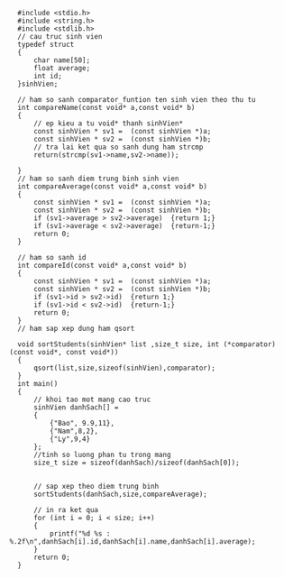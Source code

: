 	  #include <stdio.h>
	  #include <string.h>
	  #include <stdlib.h>
	  // cau truc sinh vien
	  typedef struct 
	  {
	      char name[50];
	      float average;
	      int id;
	  }sinhVien;
	  
	  // ham so sanh comparator_funtion ten sinh vien theo thu tu
	  int compareName(const void* a,const void* b)
	  {
	      // ep kieu a tu void* thanh sinhVien*
	      const sinhVien * sv1 =  (const sinhVien *)a;
	      const sinhVien * sv2 =  (const sinhVien *)b;
	      // tra lai ket qua so sanh dung ham strcmp
	      return(strcmp(sv1->name,sv2->name));
	  
	  }
	  // ham so sanh diem trung binh sinh vien
	  int compareAverage(const void* a,const void* b)
	  {
	      const sinhVien * sv1 =  (const sinhVien *)a;
	      const sinhVien * sv2 =  (const sinhVien *)b;
	      if (sv1->average > sv2->average)  {return 1;}
	      if (sv1->average < sv2->average)  {return-1;}
	      return 0;    
	  }
	  
	  // ham so sanh id
	  int compareId(const void* a,const void* b)
	  {
	      const sinhVien * sv1 =  (const sinhVien *)a;
	      const sinhVien * sv2 =  (const sinhVien *)b;
	      if (sv1->id > sv2->id)  {return 1;}
	      if (sv1->id < sv2->id)  {return-1;}
	      return 0;    
	  }
	  // ham sap xep dung ham qsort
	  
	  void sortStudents(sinhVien* list ,size_t size, int (*comparator)(const void*, const void*))
	  {
	      qsort(list,size,sizeof(sinhVien),comparator);
	  }
	  int main()
	  {
	      // khoi tao mot mang cao truc
	      sinhVien danhSach[] = 
	      {
	          {"Bao", 9.9,11},
	          {"Nam",8,2},
	          {"Ly",9,4}
	      };
	      //tinh so luong phan tu trong mang
	      size_t size = sizeof(danhSach)/sizeof(danhSach[0]);
	  
	  
	      // sap xep theo diem trung binh
	      sortStudents(danhSach,size,compareAverage);
	  
	      // in ra ket qua 
	      for (int i = 0; i < size; i++)
	      {
	          printf("%d %s : %.2f\n",danhSach[i].id,danhSach[i].name,danhSach[i].average);
	      }
	      return 0;
	  }
